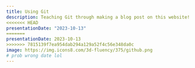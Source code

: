 ```yaml
---
title: Using Git
description: Teaching Git through making a blog post on this website!
<<<<<<< HEAD
presentationDate: "2023-10-13"
=======
presentationDate: 2023-10-13
>>>>>>> 7815139f7ea954dab294a129a52f4c56e348da0c
image: https://img.icons8.com/3d-fluency/375/github.png
# prob wrong date lol
---
```




